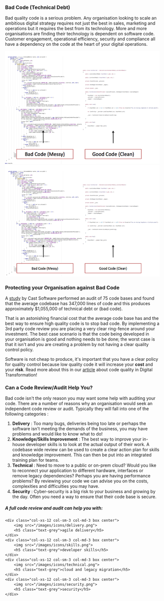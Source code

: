 ### Bad Code (Technical Debt)

Bad quality code is a serious problem. Any organisation looking to scale an ambitious digital strategy requires not just the best in sales, marketing and operations but it requires the best from its technology. More and more organisations are finding their technology is dependent on software code. Customer engagement, operational efficiency, security and compliance all have a dependency on the code at the heart of your digital operations.

<div class="center">
    <img class="mobile-only" src="/images/good-code-bad-code-mobile.png"/>
    <img class="desktop-only" src="/images/good-code-bad-code-desktop.png"/>
</div>

### Protecting your Organisation against Bad Code

A [study](http://www.castsoftware.com/castresources/materials/wp/cast_2010-annual-report_keyfindings.pdf) by Cast Software performed an audit of 75 code bases and found that the average codebase has 347,000 lines of code and this produces approximately $1,055,000 of technical debt or (bad code). 

That is an astonishing financial cost that the average code base has and the best way to ensure high quality code is to stop bad code. By implementing a 3rd party code review you are placing a very clear ring-fence around your investment. The best case scenario is that the code being developed in your organisation is good and nothing needs to be done; the worst case is that it isn't and you are creating a problem by not having a clear quality control policy.

Software is not cheap to produce, it's important that you have a clear policy for quality control because low quality code it will increase your **cost** and your **risk**. Read more about this in our  <a href="/the-cost-of-poor-quality-code-on-digital-transformation/" target="_blank">article</a> about code quality in Digital Transformation!

### Can a Code Review/Audit Help You?

Bad code isn't the only reason you may want some help with auditing your code. There are a number of reasons why an organisation would seek an independent code review or audit. Typically they will fall into one of the following categories : 

1. **Delivery** : Too many bugs, deliveries being too late or perhaps the software isn't meeting the demands of the business, you may have problems and would like to know what to do!
2. **Knowledge/Skills Improvement** : The best way to improve your in-house developer skills is to look at the actual output of their work. A codebase wide review can be used to create a clear action plan for skills and knowledge improvement. This can then be put into an integrated training plan for teams.
2. **Technical** : Need to move to a public or on-prem cloud? Would you like to reconnect your application to different hardware, interfaces or remove legacy dependencies? Perhaps you are having performance problems? By reviewing your code we can advise you on the costs, complexities and difficulties you may have.
3. **Security** : Cyber-security is a big risk to your business and growing by the day. Often you need a way to ensure that their code base is secure. 


<h5 class="center text-grey">A full code review and audit can help you with:</h5>

<div class="row requirements">

    <div class="col-xs-12 col-sm-3 col-md-3 box center">
        <img src="/images/icons/delivery.png">
        <h5 class="text-grey">agile delivery</h5>
    </div>
    <div class="col-xs-12 col-sm-3 col-md-3 box center">
        <img src="/images/icons/skills.png">
        <h5 class="text-grey">developer skills</h5>
    </div>
    <div class="col-xs-12 col-sm-3 col-md-3 box center">
        <img src="/images/icons/technical.png">
        <h5 class="text-grey">cloud and legacy migration</h5>
    </div>
    <div class="col-xs-12 col-sm-3 col-md-3 box center">
        <img src="/images/icons/security.png">
        <h5 class="text-grey">security</h5>
    </div>

</div>

